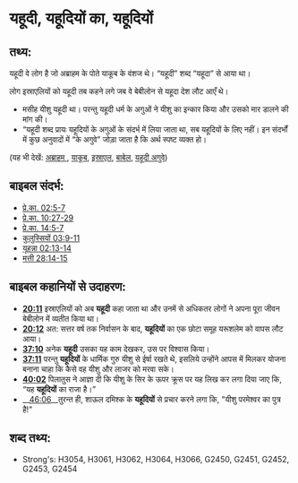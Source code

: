 # यहूदी, यहूदियों का, यहूदियों #

## तथ्य: ##

यहूदी वे लोग है जो अब्राहम के पोते याकूब के वंशज थे। “यहूदी” शब्द “यहूदा” से आया था।

लोग इस्राएलियों को यहूदी तब कहने लगे जब वे बेबीलोन से यहूदा देश लौट आएँ थे।
* मसीह यीशु यहूदी था। परन्तु यहूदी धर्म के अगुओं ने यीशु का इन्कार किया और उसको मार डालने की मांग की।
* “यहूदी शब्द प्रायः यहूदियों के अगुओं के संदर्भ में लिया जाता था, सब यहूदियों के लिए नहीं। इन संदर्भों में कुछ अनुवादों में “के अगुवे” जोड़ा जाता है कि अर्थ स्पष्ट व्यक्त हो।

(यह भी देखें: [अब्राहम ](../names/abraham.md), [याकूब](../names/jacob.md), [इस्राएल](../kt/israel.md), [बाबेल](../names/babylon.md), [यहूदी अगुवे](../other/jewishleaders.md))

## बाइबल संदर्भ: ##

* [प्रे.का. 02:5-7](rc://en/tn/help/act/02/05)
* [प्रे.का. 10:27-29](rc://en/tn/help/act/10/27)
* [प्रे.का. 14:5-7](rc://en/tn/help/act/14/05)
* [कुलुस्सियों 03:9-11](rc://en/tn/help/col/03/09)
* [यूहन्ना 02:13-14](rc://en/tn/help/jhn/02/13)
* [मत्ती 28:14-15](rc://en/tn/help/mat/28/14)

## बाइबल कहानियों से उदाहरण: ##

* __[20:11](rc://en/tn/help/obs/20/11)__ इस्राएलियों को अब __यहूदी__ कहा जाता था और उनमें से अधिकतर लोगों ने अपना पूरा जीवन बेबीलोन में व्यतीत किया था।
* __[20:12](rc://en/tn/help/obs/20/12)__ अत: सत्तर वर्ष तक निर्वासन के बाद, __यहूदियों__ का एक छोटा समूह यरूशलेम को वापस लौट आया।
* __[37:10](rc://en/tn/help/obs/37/10)__ अनेक __यहूदी__  उसका यह काम देखकर, उस पर विश्वास किया।
* __[37:11](rc://en/tn/help/obs/37/11)__ परन्तु __यहूदियों__ के धार्मिक गुरु यीशु से ईर्षा रखते थे, इसलिये उन्होंने आपस में मिलकर योजना बनाना चाहा कि कैसे वह यीशु और लाजर को मरवा सके।
* __[40:02](rc://en/tn/help/obs/40/02)__ पिलातुस ने आज्ञा दी कि यीशु के सिर के ऊपर क्रूस पर यह लिख कर लगा दिया जाए कि, “यह __यहूदियों__ का राजा है।”
* __[46:06](rc://en/tn/help/obs/46/06)__तुरन्त ही, शाऊल दमिश्क के __यहूदियों__ से प्रचार करने लगा कि, "यीशु परमेश्वर का पुत्र है!"

## शब्द तथ्य: ##

* Strong's: H3054, H3061, H3062, H3064, H3066, G2450, G2451, G2452, G2453, G2454
